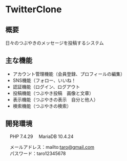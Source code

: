 ﻿# TwitterClone

## 概要
日々のつぶやきのメッセージを投稿するシステム

## 主な機能
- アカウント管理機能（会員登録、プロフィールの編集）
- SNS機能（フォロー、いいね！
- 認証機能（ログイン、ログアウト
- 投稿機能（つぶやき投稿　画像と文章）
- 表示機能（つぶやきの表示　自分と他人）
- 検索機能（つぶやきの検索）

## 開発環境

&emsp;PHP 7.4.29
&emsp;MariaDB 10.4.24

&emsp;メールアドレス：mailto:taro@gmail.com   
&emsp;パスワード：taro12345678
